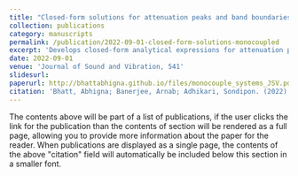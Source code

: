 ```yaml
---
title: "Closed-form solutions for attenuation peaks and band boundaries of general monocoupled systems"
collection: publications
category: manuscripts
permalink: /publication/2022-09-01-closed-form-solutions-monocoupled
excerpt: 'Develops closed-form analytical expressions for attenuation peaks and band edges in monocoupled metamaterial systems.'
date: 2022-09-01
venue: 'Journal of Sound and Vibration, 541'
slidesurl: 
paperurl: http://bhattabhigna.github.io/files/monocouple_systems_JSV.pdf
citation: 'Bhatt, Abhigna; Banerjee, Arnab; Adhikari, Sondipon. (2022). "Closed-form solutions for attenuation peaks and band boundaries of general monocoupled systems." <i>Journal of Sound and Vibration</i>, 541.'
---
```

The contents above will be part of a list of publications, if the user clicks the link for the publication than the contents of section will be rendered as a full page, allowing you to provide more information about the paper for the reader. When publications are displayed as a single page, the contents of the above "citation" field will automatically be included below this section in a smaller font.
